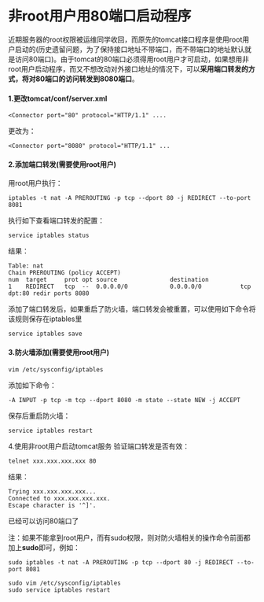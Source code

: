 # 非root用户用80端口启动程序

近期服务器的root权限被运维同学收回，而原先的tomcat接口程序是使用root用户启动的(历史遗留问题，为了保持接口地址不带端口，而不带端口的地址默认就是访问80端口)。由于tomcat的80端口必须得用root用户才可启动，如果想用非root用户启动程序，而又不想改动对外接口地址的情况下，可以**采用端口转发的方式，将对80端口的访问转发到8080端口**。

#### 1.更改tomcat/conf/server.xml

```
<Connector port="80" protocol="HTTP/1.1" ....
```
更改为：
```
<Connector port="8080" protocol="HTTP/1.1" ...
```

#### 2.添加端口转发(需要使用root用户)
用root用户执行：
```
iptables -t nat -A PREROUTING -p tcp --dport 80 -j REDIRECT --to-port 8081
```
执行如下查看端口转发的配置：

```
service iptables status
```
结果：
```
Table: nat
Chain PREROUTING (policy ACCEPT)
num  target     prot opt source               destination         
1    REDIRECT   tcp  --  0.0.0.0/0            0.0.0.0/0           tcp dpt:80 redir ports 8080
```

添加了端口转发后，如果重启了防火墙，端口转发会被重置，可以使用如下命令将该规则保存在iptables里

```
service iptables save
```

#### 3.防火墙添加(需要使用root用户)

```
vim /etc/sysconfig/iptables
```

添加如下命令：

```
-A INPUT -p tcp -m tcp --dport 8080 -m state --state NEW -j ACCEPT
```

保存后重启防火墙：

```
service iptables restart
```

4.使用非root用户启动tomcat服务
验证端口转发是否有效：

```
telnet xxx.xxx.xxx.xxx 80
```
结果：

```
Trying xxx.xxx.xxx.xxx...
Connected to xxx.xxx.xxx.xxx.
Escape character is '^]'.
```

已经可以访问80端口了


注：如果不能拿到root用户，而有sudo权限，则对防火墙相关的操作命令前面都加上**sudo**即可，例如：


```
sudo iptables -t nat -A PREROUTING -p tcp --dport 80 -j REDIRECT --to-port 8081

sudo vim /etc/sysconfig/iptables
sudo service iptables restart
```

